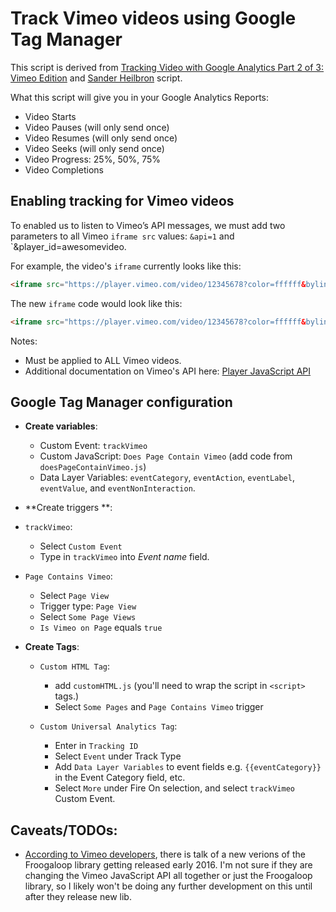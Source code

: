 # Track Vimeo videos using Google Tag Manager
This script is derived from [Tracking Video with Google Analytics Part 2 of 3: Vimeo Edition](http://eroi.com/ideas/tracking-video-with-google-analytics-part-2-of-3-vimeo-edition/) and [Sander Heilbron](https://www.sanderheilbron.nl/) script.

What this script will give you in your Google Analytics Reports:

  * Video Starts
  * Video Pauses (will only send once)
  * Video Resumes (will only send once)
  * Video Seeks (will only send once)
  * Video Progress: 25%, 50%, 75%
  * Video Completions


## Enabling tracking for Vimeo videos
To enabled us to listen to Vimeo’s API messages, we must add two parameters to all Vimeo `iframe src` values: `&api=1` and `&player_id=awesomevideo.

For example, the video's `iframe` currently looks like this:
```html
<iframe src="https://player.vimeo.com/video/12345678?color=ffffff&byline=0&portrait=0" width="656" height="369" frameborder="0" webkitallowfullscreen mozallowfullscreen allowfullscreen></iframe>
```

The new `iframe` code would look like this:
```html
<iframe src="https://player.vimeo.com/video/12345678?color=ffffff&byline=0&portrait=0&api=1&player_id=awesomevideo" width="656" height="369" frameborder="0" webkitallowfullscreen mozallowfullscreen allowfullscreen></iframe>
```

Notes:
- Must be applied to ALL Vimeo videos.
- Additional documentation on Vimeo's API here: [Player JavaScript API](https://developer.vimeo.com/player/js-api)


## Google Tag Manager configuration


 * **Create variables**: 
    * Custom Event: `trackVimeo`
    * Custom JavaScript: `Does Page Contain Vimeo` (add code from `doesPageContainVimeo.js`)
    * Data Layer Variables: `eventCategory`, `eventAction`, `eventLabel`, `eventValue`, and `eventNonInteraction`.


 * **Create triggers **:
  * `trackVimeo`: 
    * Select `Custom Event`
    * Type in `trackVimeo` into *Event name* field.
  * `Page Contains Vimeo`:
    * Select `Page View`
    * Trigger type: `Page View`
    * Select `Some Page Views`
    * `Is Vimeo on Page` equals `true`

 * **Create Tags**: 

    * `Custom HTML Tag`:
      * add `customHTML.js` (you'll need to wrap the script in `<script>` tags.)
      * Select `Some Pages` and `Page Contains Vimeo` trigger

    * `Custom Universal Analytics Tag`:
      * Enter in `Tracking ID`
      * Select `Event` under Track Type
      * Add `Data Layer Variables` to event fields e.g. `{{eventCategory}}` in the Event Category field, etc.
      * Select `More` under Fire On selection, and select `trackVimeo` Custom Event.

## Caveats/TODOs:
  * [According to Vimeo developers](https://github.com/vimeo/player-api/issues/82), there is talk of a new verions of the Froogaloop library getting released early 2016. I'm not sure if they are changing the  Vimeo JavaScript API all together or just the Froogaloop library, so I likely won't be doing any further development on this until after they release new lib.